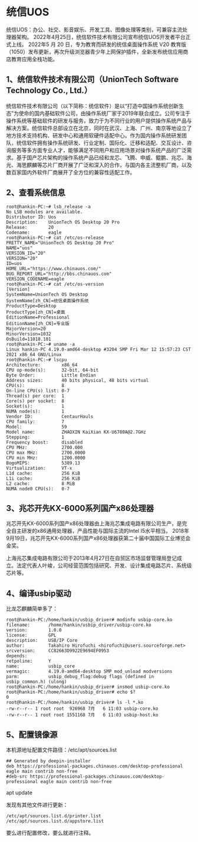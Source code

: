 # 统信UOS 

统信UOS：办公、社交、影音娱乐、开发工具、图像处理等类别，可兼容主流处理器架构。
2022年4月25日，统信软件技术有限公司宣布统信UOS开发者平台正式上线。
2022年5 月 20 日，专为教育而研发的统信桌面操作系统 V20 教育版（1050）发布更新，再次升级浏览器青少年上网保护插件，全新发布统信应用商店教育应用全栈功能。

## 1、统信软件技术有限公司（UnionTech Software Technology Co., Ltd.）
统信软件技术有限公司（以下简称：统信软件）是以“打造中国操作系统创新生态”为使命的国内基础软件公司，由操作系统厂家于2019年联合成立。公司专注于操作系统等基础软件的研发与服务，致力于为不同行业的用户提供操作系统产品与解决方案。统信软件总部设立在北京，同时在武汉、上海、广州、南京等地设立了地方技术支持机构、研发中心和通用软硬件适配中心。作为国内操作系统研发团队，统信软件拥有操作系统研发、行业定制、国际化、迁移和适配、交互设计、咨询服务等多方面专业人才，能够满足不同用户和应用场景对操作系统产品的广泛需求。基于国产芯片架构的操作系统产品已经和龙芯、飞腾、申威、鲲鹏、兆芯、海光、海思麒麟等芯片厂商开展了广泛和深入的合作，与国内各主流整机厂商，以及数百家国内外软件厂商展开了全方位的兼容性适配工作。

## 2、查看系统信息
```
root@hankin-PC:~# lsb_release -a
No LSB modules are available.
Distributor ID: Uos
Description:    UnionTech OS Desktop 20 Pro
Release:        20
Codename:       eagle
root@hankin-PC:~# cat /etc/os-release
PRETTY_NAME="UnionTech OS Desktop 20 Pro"
NAME="uos"
VERSION_ID="20"
VERSION="20"
ID=uos
HOME_URL="https://www.chinauos.com/"
BUG_REPORT_URL="http://bbs.chinauos.com"
VERSION_CODENAME=eagle
root@hankin-PC:~# cat /etc/os-version
[Version]
SystemName=UnionTech OS Desktop
SystemName[zh_CN]=统信桌面操作系统
ProductType=Desktop
ProductType[zh_CN]=桌面
EditionName=Professional
EditionName[zh_CN]=专业版
MajorVersion=20
MinorVersion=1032
OsBuild=11018.101
root@hankin-PC:~# uname -a
Linux hankin-PC 4.19.0-amd64-desktop #3204 SMP Fri Mar 12 15:57:23 CST 2021 x86_64 GNU/Linux
root@hankin-PC:~# lscpu
Architecture:        x86_64
CPU op-mode(s):      32-bit, 64-bit
Byte Order:          Little Endian
Address sizes:       40 bits physical, 48 bits virtual
CPU(s):              8
On-line CPU(s) list: 0-7
Thread(s) per core:  1
Core(s) per socket:  8
Socket(s):           1
NUMA node(s):        1
Vendor ID:           CentaurHauls
CPU family:          7
Model:               59
Model name:          ZHAOXIN KaiXian KX-U6780A@2.7GHz
Stepping:            1
Frequency boost:     disabled
CPU MHz:             2700.000
CPU max MHz:         2700.0000
CPU min MHz:         1200.0000
BogoMIPS:            5389.13
Virtualization:      VT-x
L1d cache:           256 KiB
L1i cache:           256 KiB
L2 cache:            8 MiB
NUMA node0 CPU(s):   0-7
```

## 3、兆芯开先KX-6000系列国产x86处理器
兆芯开先KX-6000系列国产x86处理器由上海兆芯集成电路有限公司生产，是完全自主研发的x86通用处理器，产品性能与国际主流的Intel I5水平相当。
2018年9月19日，兆芯开先KX-6000系列国产x86处理器获第二十届中国国际工业博览会金奖。

上海兆芯集成电路有限公司于2013年4月27日在自贸区市场监督管理局登记成立。法定代表人叶峻，公司经营范围包括研究、开发、设计集成电路芯片、系统级芯片等。

## 4、编译usbip驱动
比龙芯麒麟简单多了：
```
root@hankin-PC:/home/hankin/usbip_driver# modinfo usbip-core.ko
filename:       /home/hankin/usbip_driver/usbip-core.ko
version:        1.0.0
license:        GPL
description:    USB/IP Core
author:         Takahiro Hirofuchi <hirofuchi@users.sourceforge.net>
srcversion:     CC82663D9922E9694EF0953
depends:
retpoline:      Y
name:           usbip_core
vermagic:       4.19.0-amd64-desktop SMP mod_unload modversions
parm:           usbip_debug_flag:debug flags (defined in usbip_common.h) (ulong)
root@hankin-PC:/home/hankin/usbip_driver# insmod usbip-core.ko
root@hankin-PC:/home/hankin/usbip_driver# echo $?
0
root@hankin-PC:/home/hankin/usbip_driver# ls -l *.ko
-rw-r--r-- 1 root root  926968 7月   6 11:03 usbip-core.ko
-rw-r--r-- 1 root root 1551168 7月   6 11:03 usbip-host.ko
```

## 5、配置镜像源
本机源地址配置文件路径：/etc/apt/sources.list
```
## Generated by deepin-installer
deb https://professional-packages.chinauos.com/desktop-professional eagle main contrib non-free
#deb-src https://professional-packages.chinauos.com/desktop-professional eagle main contrib non-free
```
apt update

发现有其他文件进行更新：
```
/etc/apt/sources.list.d/printer.list
/etc/apt/sources.list.d/appstore.list
```
要么进行配置修改，要么就进行注释。
